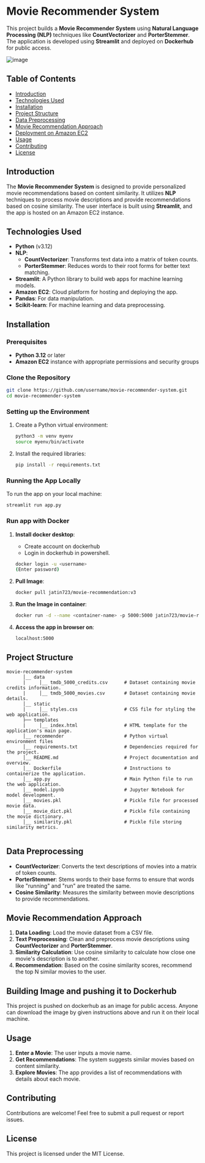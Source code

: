
# Movie Recommender System

This project builds a **Movie Recommender System** using **Natural Language Processing (NLP)** techniques like **CountVectorizer** and **PorterStemmer**. The application is developed using **Streamlit** and deployed on **Dockerhub** for public access.


![image](https://github.com/user-attachments/assets/92327917-f6d1-4efd-96cf-c8eb6bab433e)




## Table of Contents

- [Introduction](#introduction)
- [Technologies Used](#technologies-used)
- [Installation](#installation)
- [Project Structure](#project-structure)
- [Data Preprocessing](#data-preprocessing)
- [Movie Recommendation Approach](#movie-recommendation-approach)
- [Deployment on Amazon EC2](#deployment-on-amazon-ec2)
- [Usage](#usage)
- [Contributing](#contributing)
- [License](#license)

## Introduction

The **Movie Recommender System** is designed to provide personalized movie recommendations based on content similarity. It utilizes **NLP** techniques to process movie descriptions and provide recommendations based on cosine similarity. The user interface is built using **Streamlit**, and the app is hosted on an Amazon EC2 instance.

## Technologies Used

- **Python** (v3.12)
- **NLP**: 
  - **CountVectorizer**: Transforms text data into a matrix of token counts.
  - **PorterStemmer**: Reduces words to their root forms for better text matching.
- **Streamlit**: A Python library to build web apps for machine learning models.
- **Amazon EC2**: Cloud platform for hosting and deploying the app.
- **Pandas**: For data manipulation.
- **Scikit-learn**: For machine learning and data preprocessing.

## Installation

### Prerequisites

- **Python 3.12** or later
- **Amazon EC2** instance with appropriate permissions and security groups

### Clone the Repository

```bash
git clone https://github.com/username/movie-recommender-system.git
cd movie-recommender-system
```

### Setting up the Environment

1. Create a Python virtual environment:
   ```bash
   python3 -m venv myenv
   source myenv/bin/activate
   ```

2. Install the required libraries:
   ```bash
   pip install -r requirements.txt
   ```

### Running the App Locally

To run the app on your local machine:

```bash
streamlit run app.py
```

### Run app with Docker 

1. **Install docker desktop**:
   - Create account on dockerhub
   - Login in dockerhub in powershell.
   ```bash 
   docker login -u <username>
   (Enter password)
   ```


2. **Pull Image**:
   ```bash
   docker pull jatin723/movie-recommendation:v3
   ```

3. **Run the Image in container**:
   ```bash
   docker run -d --name <container-name> -p 5000:5000 jatin723/movie-recommendation:v3
   ```

4. **Access the app in browser on**:
   ```bash
   localhost:5000
   ```


## Project Structure

```
movie-recommender-system  
      │__ data  
      |     │__ tmdb_5000_credits.csv      # Dataset containing movie credits information.  
      |     │__ tmdb_5000_movies.csv       # Dataset containing movie details.  
      │__ static  
      |     │__ styles.css                 # CSS file for styling the web application.  
      ├── templates  
      |     │__ index.html                 # HTML template for the application's main page.  
      │__ recommender                      # Python virtual environment files
      │__ requirements.txt                 # Dependencies required for the project.  
      │__ README.md                        # Project documentation and overview.  
      │__ Dockerfile                       # Instructions to containerize the application.  
      │__ app.py                           # Main Python file to run the web application.  
      │__ model.ipynb                      # Jupyter Notebook for model development.  
      │__ movies.pkl                       # Pickle file for processed movie data.  
      │__ movie_dict.pkl                   # Pickle file containing the movie dictionary.  
      │__ similarity.pkl                   # Pickle file storing similarity metrics.  
      

```

## Data Preprocessing

- **CountVectorizer**: Converts the text descriptions of movies into a matrix of token counts.
- **PorterStemmer**: Stems words to their base forms to ensure that words like "running" and "run" are treated the same.
- **Cosine Similarity**: Measures the similarity between movie descriptions to provide recommendations.

## Movie Recommendation Approach

1. **Data Loading**: Load the movie dataset from a CSV file.
2. **Text Preprocessing**: Clean and preprocess movie descriptions using **CountVectorizer** and **PorterStemmer**.
3. **Similarity Calculation**: Use cosine similarity to calculate how close one movie's description is to another.
4. **Recommendation**: Based on the cosine similarity scores, recommend the top N similar movies to the user.

## Building Image and pushing it to Dockerhub

This project is pushed on dockerhub as an image for public access. Anyone can download the image by given instructions above and run it on their local machine.

## Usage

1. **Enter a Movie**: The user inputs a movie name.
2. **Get Recommendations**: The system suggests similar movies based on content similarity.
3. **Explore Movies**: The app provides a list of recommendations with details about each movie.

## Contributing

Contributions are welcome! Feel free to submit a pull request or report issues.

## License

This project is licensed under the MIT License.
